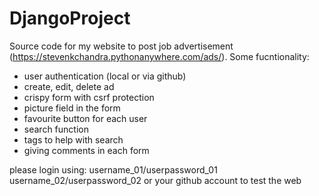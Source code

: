 # DjangoProject

Source code for my website to post job advertisement (https://stevenkchandra.pythonanywhere.com/ads/).
Some fucntionality:
- user authentication (local or via github)
- create, edit, delete ad
- crispy form with csrf protection
- picture field in the form
- favourite button for each user
- search function
- tags to help with search
- giving comments in each form

please login using:
username_01/userpassword_01
username_02/userpassword_02
or your github account to test the web
